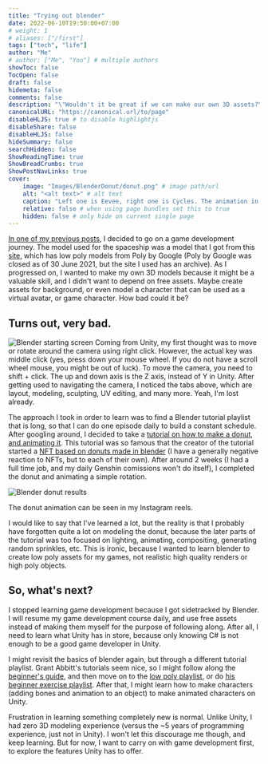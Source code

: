 ```yaml
---
title: "Trying out blender"
date: 2022-06-10T19:50:00+07:00
# weight: 1
# aliases: ["/first"]
tags: ["tech", "life"]
author: "Me"
# author: ["Me", "You"] # multiple authors
showToc: false
TocOpen: false
draft: false
hidemeta: false
comments: false
description: "\"Wouldn't it be great if we can make our own 3D assets?\" said a naive programmer."
canonicalURL: "https://canonical.url/to/page"
disableHLJS: true # to disable highlightjs
disableShare: false
disableHLJS: false
hideSummary: false
searchHidden: false
ShowReadingTime: true
ShowBreadCrumbs: true
ShowPostNavLinks: true
cover:
    image: "Images/BlenderDonut/donut.png" # image path/url
    alt: "<alt text>" # alt text
    caption: "Left one is Eevee, right one is Cycles. The animation in my instagram is rendered with Eevee, because I'm using a laptop GTX 1050." # display caption under cover
    relative: false # when using page bundles set this to true
    hidden: false # only hide on current single page
---
```

[In one of my previous posts](/posts/my-first-game), I decided to go on a game development journey. The model used for the spaceship was a model that I got from this [site](https://poly.pizza/), which has low poly models from Poly by Google (Poly by Google was closed as of 30 June 2021, but the site I used has an archive). As I progressed on, I wanted to make my own 3D models because it might be a valuable skill, and I didn't want to depend on free assets. Maybe create assets for background, or even model a character that can be used as a virtual avatar, or game character. How bad could it be?

## Turns out, very bad.
![Blender starting screen](/Images/BlenderDonut/BlenderScreen.JPG)
Coming from Unity, my first thought was to move or rotate around the camera using right click. However, the actual key was middle click (yes, press down your mouse wheel. If you do not have a scroll wheel mouse, you might be out of luck). To move the camera, you need to shift + click. The up and down axis is the Z axis, instead of Y in Unity. After getting used to navigating the camera, I noticed the tabs above, which are layout, modeling, sculpting, UV editing, and many more. Yeah, I'm lost already.

The approach I took in order to learn was to find a Blender tutorial playlist that is long, so that I can do one episode daily to build a constant schedule. After googling around, I decided to take a [tutorial on how to make a donut, and animating it](https://www.youtube.com/playlist?list=PLjEaoINr3zgFX8ZsChQVQsuDSjEqdWMAD). This tutorial was so famous that the creator of the tutorial started a [NFT based on donuts made in blender](https://foundation.app/@andrewprice/17731don/1) (I have a generally negative reaction to NFTs, but to each of their own). After around 2 weeks (I had a full time job, and my daily Genshin comissions won't do itself), I completed the donut and animating a simple rotation.

![Blender donut results](/Images/BlenderDonut/BlenderEnding.JPG)

The donut animation can be seen in my Instagram reels.

I would like to say that I've learned a lot, but the reality is that I probably have forgotten quite a lot on modeling the donut, because the later parts of the tutorial was too focused on lighting, animating, compositing, generating random sprinkles, etc. This is ironic, because I wanted to learn blender to create low poly assets for my games, not realistic high quality renders or high poly objects.

## So, what's next?
I stopped learning game development because I got sidetracked by Blender. I will resume my game development course daily, and use free assets instead of making them myself for the purpose of following along. After all, I need to learn what Unity has in store, because only knowing C# is not enough to be a good game developer in Unity.

I might revisit the basics of blender again, but through a different tutorial playlist. Grant Abbitt's tutorials seem nice, so I might follow along the [beginner's guide](https://www.youtube.com/playlist?list=PLn3ukorJv4vuU3ILv3g3xnUyEGOQR-D8J), and then move on to the [low poly playlist](https://www.youtube.com/playlist?list=PLn3ukorJv4vsPy9J9x4--pat6jaPqNm11), or do [his beginner exercise playlist](https://www.youtube.com/playlist?list=PLn3ukorJv4vvv3ZpWJYvV5Tmvo7ISO-NN). After that, I might learn how to make characters (adding bones and animation to an object) to make animated characters on Unity.

Frustration in learning something completely new is normal. Unlike Unity, I had zero 3D modeling experience (versus the ~5 years of programming experience, just not in Unity). I won't let this discourage me though, and keep learning. But for now, I want to carry on with game development first, to explore the features Unity has to offer.
